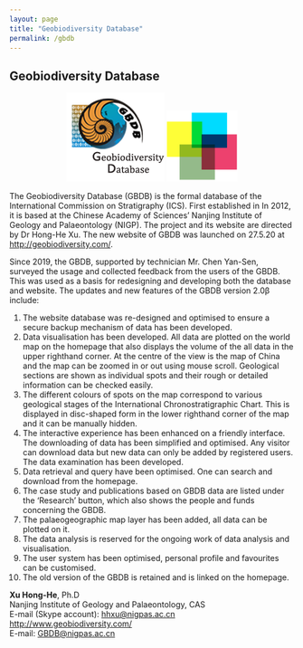 ```yaml
---
layout: page
title: "Geobiodiversity Database"
permalink: /gbdb
---
```

## Geobiodiversity Database

<div style="text-align:center;">
<a href="http://geobiodiversity.com"><img src="images/GBDBlinkright.png" alt="Geobiodiversity Database logo"></a>
<a href="http://geobiodiversity.com"><img src="images/logo-gbdb.png" alt="Geobiodiversity Database logo"></a>
</div>

The Geobiodiversity Database (GBDB) is the formal database of the International Commission on Stratigraphy (ICS).  First established in In 2012, it is based at the Chinese Academy of Sciences’ Nanjing Institute of Geology and Palaeontology (NIGP).  The project and its website are directed by Dr Hong-He Xu.  The new website of GBDB was launched on 27.5.20 at <http://geobiodiversity.com/>.
 
Since 2019, the GBDB, supported by technician Mr. Chen Yan-Sen, surveyed the usage and collected feedback from the users of the GBDB.  This was used as a basis for redesigning and developing both the database and website. The updates and new features of the GBDB version 2.0β include:

1.	The website database was re-designed and optimised to ensure a secure backup mechanism of data has been developed.
2.	Data visualisation has been developed. All data are plotted on the world map on the homepage that also displays the volume of the all data in the upper righthand corner. At the centre of the view is the map of China and the map can be zoomed in or out using mouse scroll. Geological sections are shown as individual spots and their rough or detailed information can be checked easily.
3.	The different colours of spots on the map correspond to various geological stages of the International Chronostratigraphic Chart.  This is displayed in disc-shaped form in the lower righthand corner of the map and it can be manually hidden.
4.	The interactive experience has been enhanced on a friendly interface. The downloading of data has been simplified and optimised. Any visitor can download data but new data can only be added by registered users. The data examination has been developed.
5.	Data retrieval and query have been optimised. One can search and download from the homepage.
6.	The case study and publications based on GBDB data are listed under the ‘Research’ button, which also shows the people and funds concerning the GBDB.
7.	The palaeogeographic map layer has been added, all data can be plotted on it.
8.	The data analysis is reserved for the ongoing work of data analysis and visualisation.
9.	The user system has been optimised, personal profile and favourites can be customised.
10.	The old version of the GBDB is retained and is linked on the homepage.


**Xu Hong-He**, Ph.D  
Nanjing Institute of Geology and Palaeontology, CAS  
E-mail (Skype account): <hhxu@nigpas.ac.cn>  
<http://www.geobiodiversity.com/>  
E-mail: <GBDB@nigpas.ac.cn>
